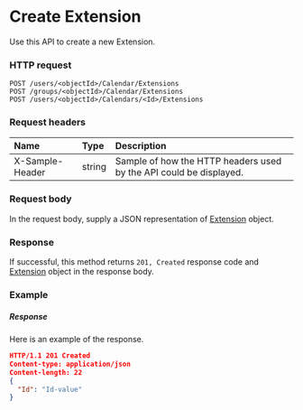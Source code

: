 # Create Extension

Use this API to create a new Extension.
### HTTP request
```http
POST /users/<objectId>/Calendar/Extensions
POST /groups/<objectId>/Calendar/Extensions
POST /users/<objectId>/Calendars/<Id>/Extensions

```
### Request headers
| Name       | Type | Description|
|:---------------|:--------|:----------|
| X-Sample-Header  | string  | Sample of how the HTTP headers used by the API could be displayed.|

### Request body
In the request body, supply a JSON representation of [Extension](../resources/extension.md) object.


### Response
If successful, this method returns `201, Created` response code and [Extension](../resources/extension.md) object in the response body.

### Example
##### Response
Here is an example of the response.
```json
HTTP/1.1 201 Created
Content-type: application/json
Content-length: 22
{
  "Id": "Id-value"
}
```

<!-- uuid: 33c1227d-7281-4f15-966c-abe09c706c48
2015-10-12 23:35:00 UTC -->